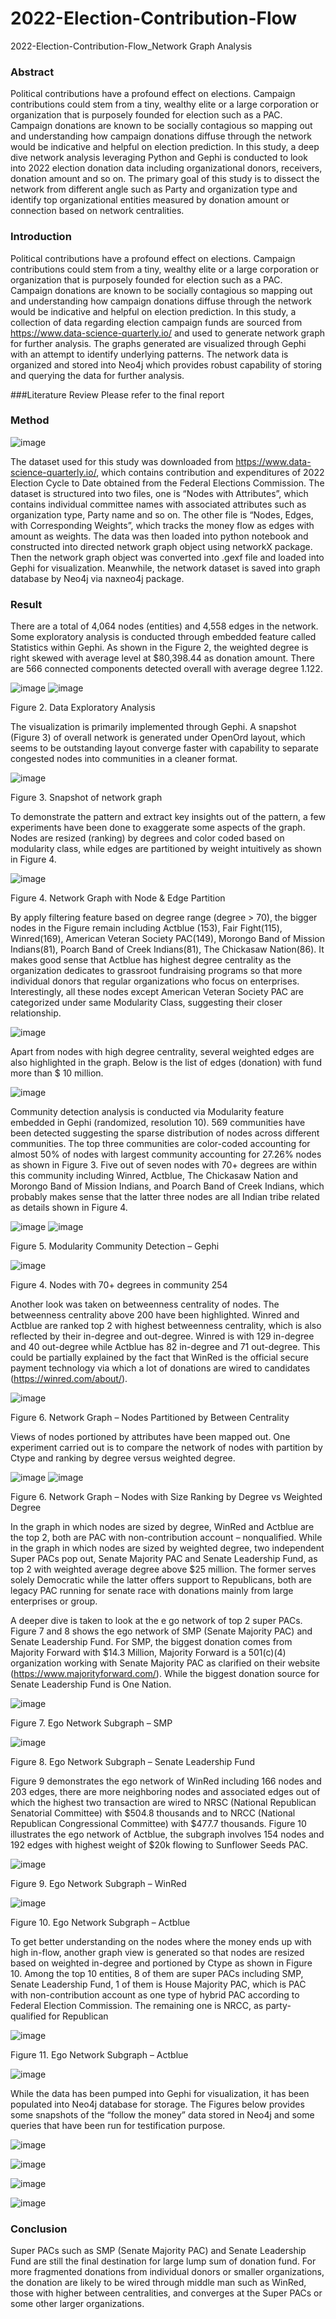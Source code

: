 # 2022-Election-Contribution-Flow
2022-Election-Contribution-Flow_Network Graph Analysis


### Abstract
Political contributions have a profound effect on elections. Campaign contributions could stem from a tiny, wealthy elite or a large corporation or organization that is purposely founded for election such as a PAC. Campaign donations are known to be socially contagious so mapping out and understanding how campaign donations diffuse through the network would be indicative and helpful on election prediction. In this study, a deep dive network analysis leveraging Python and Gephi is conducted to look into 2022 election donation data including organizational donors, receivers, donation amount and so on. The primary goal of this study is to dissect the network from different angle such as Party and organization type and identify top organizational entities measured by donation amount or connection based on network centralities.

### Introduction
Political contributions have a profound effect on elections. Campaign contributions could stem from a tiny, wealthy elite or a large corporation or organization that is purposely founded for election such as a PAC. Campaign donations are known to be socially contagious so mapping out and understanding how campaign donations diffuse through the network would be indicative and helpful on election prediction. In this study, a collection of data regarding election campaign funds are sourced from https://www.data-science-quarterly.io/ and used to generate network graph for further analysis. The graphs generated are visualized through Gephi with an attempt to identify underlying patterns. The network data is organized and stored into Neo4j which provides robust capability of storing and querying the data for further analysis.

###Literature Review
Please refer to the final report

### Method

![image](https://user-images.githubusercontent.com/43327902/185513353-9bf1a475-42bc-4252-afe8-e4823700ebee.png)

The dataset used for this study was downloaded from https://www.data-science-quarterly.io/, which contains contribution and expenditures of 2022 Election Cycle to Date obtained from the Federal Elections Commission. The dataset is structured into two files, one is “Nodes with Attributes”, which contains individual committee names with associated attributes such as organization type, Party name and so on. The other file is “Nodes, Edges, with Corresponding Weights”, which tracks the money flow as edges with amount as weights. The data was then loaded into python notebook and constructed into directed network graph object using networkX package. Then the network graph object was converted into .gexf file and loaded into Gephi for visualization. Meanwhile, the network dataset is saved into graph database by Neo4j via naxneo4j package.

### Result
There are a total of 4,064 nodes (entities) and 4,558 edges in the network. Some exploratory analysis is conducted through embedded feature called Statistics within Gephi. As shown in the Figure 2, the weighted degree is right skewed with average level at $80,398.44 as donation amount. There are 566 connected components detected overall with average degree 1.122.

![image](https://user-images.githubusercontent.com/43327902/185513383-ceed2782-3d67-4e20-9a2e-64fd348e793a.png)
![image](https://user-images.githubusercontent.com/43327902/185513390-9be4f760-14e3-4fee-942a-9b8d223c5b3c.png)

Figure 2. Data Exploratory Analysis

The visualization is primarily implemented through Gephi. A snapshot (Figure 3) of overall network is generated under OpenOrd layout, which seems to be outstanding layout converge faster with capability to separate congested nodes into communities in a cleaner format.

![image](https://user-images.githubusercontent.com/43327902/185513423-b7aed20b-00c5-4ccf-a423-8c194a37b173.png)

Figure 3. Snapshot of network graph

To demonstrate the pattern and extract key insights out of the pattern, a few experiments have been done to exaggerate some aspects of the graph. Nodes are resized (ranking) by degrees and color coded based on modularity class, while edges are partitioned by weight intuitively as shown in Figure 4.

![image](https://user-images.githubusercontent.com/43327902/185513456-792b3993-2779-4ada-8904-aac4db3923f4.png)

Figure 4. Network Graph with Node & Edge Partition

By apply filtering feature based on degree range (degree > 70), the bigger nodes in the Figure remain including Actblue (153), Fair Fight(115), Winred(169), American Veteran Society PAC(149), Morongo Band of Mission Indians(81), Poarch Band of Creek Indians(81), The Chickasaw Nation(86). It makes good sense that Actblue has highest degree centrality as the organization dedicates to grassroot fundraising programs so that more individual donors that regular organizations who focus on enterprises. Interestingly, all these nodes except American Veteran Society PAC are categorized under same Modularity Class, suggesting their closer relationship.

![image](https://user-images.githubusercontent.com/43327902/185513485-16753887-4b75-4b82-b41f-e94d1ac0a20e.png)

Apart from nodes with high degree centrality, several weighted edges are also highlighted in the graph. Below is the list of edges (donation) with fund more than $ 10 million.

![image](https://user-images.githubusercontent.com/43327902/185513516-aff19750-97d5-4617-aab2-ecfcaa5a1d98.png)

Community detection analysis is conducted via Modularity feature embedded in Gephi (randomized, resolution 10). 569 communities have been detected suggesting the sparse distribution of nodes across different communities. The top three communities are color-coded accounting for almost 50% of nodes with largest community accounting for 27.26% nodes as shown in Figure 3. Five out of seven nodes with 70+ degrees are within this community including Winred, Actblue, The Chickasaw Nation and Morongo Band of Mission Indians, and Poarch Band of Creek Indians, which probably makes sense that the latter three nodes are all Indian tribe related as details shown in Figure 4.

![image](https://user-images.githubusercontent.com/43327902/185513539-6711dbb2-5c9c-4b5c-9c88-387b361e5d4b.png)
![image](https://user-images.githubusercontent.com/43327902/185513552-4b7a02ad-16ef-4148-b39e-325b22f3a0b7.png)

Figure 5. Modularity Community Detection – Gephi

![image](https://user-images.githubusercontent.com/43327902/185513568-c54e224b-02c9-45af-9576-a26696feec53.png)

Figure 4. Nodes with 70+ degrees in community 254

Another look was taken on betweenness centrality of nodes. The betweenness centrality above 200 have been highlighted. Winred and Actblue are ranked top 2 with highest betweenness centrality, which is also reflected by their in-degree and out-degree. Winred is with 129 in-degree and 40 out-degree while Actblue has 82 in-degree and 71 out-degree. This could be partially explained by the fact that WinRed is the official secure payment technology via which a lot of donations are wired to candidates (https://winred.com/about/).

![image](https://user-images.githubusercontent.com/43327902/185513587-7cca59ec-2db0-4a57-a4a3-47d9a72ec35d.png)

Figure 6. Network Graph – Nodes Partitioned by Between Centrality

Views of nodes portioned by attributes have been mapped out. One experiment carried out is to compare the network of nodes with partition by Ctype and ranking by degree versus weighted degree.

![image](https://user-images.githubusercontent.com/43327902/185513608-d7cf5a6c-3c69-4ba8-b952-23a0ed6f822d.png)
![image](https://user-images.githubusercontent.com/43327902/185513620-10a9b747-3d59-4ba5-81cf-5a367c20c94b.png)

Figure 6. Network Graph – Nodes with Size Ranking by Degree vs Weighted Degree

In the graph in which nodes are sized by degree, WinRed and Actblue are the top 2, both are PAC with non-contribution account – nonqualified. While in the graph in which nodes are sized by weighted degree, two independent Super PACs pop out, Senate Majority PAC and Senate Leadership Fund, as top 2 with weighted average degree above $25 million. The former serves solely Democratic while the latter offers support to Republicans, both are legacy PAC running for senate race with donations mainly from large enterprises or group.

A deeper dive is taken to look at the e go network of top 2 super PACs. Figure 7 and 8 shows the ego network of SMP (Senate Majority PAC) and Senate Leadership Fund. For SMP, the biggest donation comes from Majority Forward with $14.3 Million, Majority Forward is a 501(c)(4) organization working with Senate Majority PAC as clarified on their website (https://www.majorityforward.com/). While the biggest donation source for Senate Leadership Fund is One Nation.

![image](https://user-images.githubusercontent.com/43327902/185513676-7464c1f3-9faa-442d-b1fb-2de444113a81.png)

Figure 7. Ego Network Subgraph – SMP

![image](https://user-images.githubusercontent.com/43327902/185513688-a3c5331a-7e55-4ec6-a71d-feb19249181c.png)

Figure 8. Ego Network Subgraph – Senate Leadership Fund

Figure 9 demonstrates the ego network of WinRed including 166 nodes and 203 edges, there are more neighboring nodes and associated edges out of which the highest two transaction are wired to NRSC (National Republican Senatorial Committee) with $504.8 thousands and to NRCC (National Republican Congressional Committee) with $477.7 thousands. Figure 10 illustrates the ego network of Actblue, the subgraph involves 154 nodes and 192 edges with highest weight of $20k flowing to Sunflower Seeds PAC.

![image](https://user-images.githubusercontent.com/43327902/185513731-dcaf164e-a853-4784-9652-69bcfeacaad6.png)

Figure 9. Ego Network Subgraph – WinRed

![image](https://user-images.githubusercontent.com/43327902/185513749-1236b105-4dd7-472e-afe0-f2193065ce6d.png)

Figure 10. Ego Network Subgraph – Actblue

To get better understanding on the nodes where the money ends up with high in-flow, another graph view is generated so that nodes are resized based on weighted in-degree and portioned by Ctype as shown in Figure 10. Among the top 10 entities, 8 of them are super PACs including SMP, Senate Leadership Fund, 1 of them is House Majority PAC, which is PAC with non-contribution account as one type of hybrid PAC according to Federal Election Commission. The remaining one is NRCC, as party-qualified for Republican

![image](https://user-images.githubusercontent.com/43327902/185513788-47f3f988-66ea-4fe8-a33a-3d1a05fe78a5.png)

Figure 11. Ego Network Subgraph – Actblue

![image](https://user-images.githubusercontent.com/43327902/185513803-5e9a0308-7c6d-447e-a6fa-6edf2ac23748.png)

While the data has been pumped into Gephi for visualization, it has been populated into Neo4j database for storage. The Figures below provides some snapshots of the “follow the money” data stored in Neo4j and some queries that have been run for testification purpose.

![image](https://user-images.githubusercontent.com/43327902/185513813-60fcda8e-0c56-4fbf-816a-b30f03b37987.png)

![image](https://user-images.githubusercontent.com/43327902/185513821-b1fcd87b-becf-4152-abf9-45a5aee3dd33.png)

![image](https://user-images.githubusercontent.com/43327902/185513833-34a9c2c1-e46d-4b33-96c0-c8fcf55f3530.png)

![image](https://user-images.githubusercontent.com/43327902/185513867-0eabbf4f-3495-4fea-b0de-16cee727c1e8.png)


### Conclusion
Super PACs such as SMP (Senate Majority PAC) and Senate Leadership Fund are still the final destination for large lump sum of donation fund. For more fragmented donations from individual donors or smaller organizations, the donation are likely to be wired through middle man such as WinRed, those with higher between centralities, and converges at the Super PACs or some other larger organizations.






















